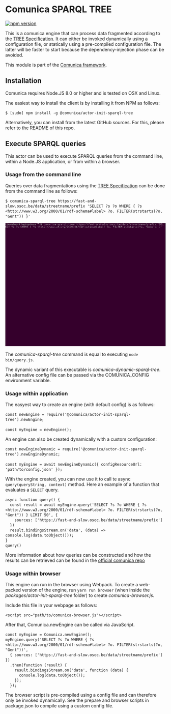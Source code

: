 # Comunica SPARQL TREE

[![npm version](https://badge.fury.io/js/@comunica/actor-init-sparql-tree.svg)](https://www.npmjs.com/package/comunica-actor-init-tree)

This is a comunica engine that can process data fragmented according to the [TREE Specification](https://github.com/TREEcg/specification).
It can either be invoked dynamically using a configuration file, or statically using a pre-compiled configuration file. The latter will be faster to start because the dependency-injection phase can be avoided.

This module is part of the [Comunica framework](https://github.com/comunica/comunica).

## Installation
Comunica requires Node.JS 8.0 or higher and is tested on OSX and Linux.

The easiest way to install the client is by installing it from NPM as follows:

```
$ [sudo] npm install -g @comunica/actor-init-sparql-tree 
```
Alternatively, you can install from the latest GitHub sources. For this, please refer to the README of this repo.


## Execute SPARQL queries
This actor can be used to execute SPARQL queries from the command line, within a Node.JS application, or from within a browser.

### Usage from the command line
Queries over data fragmentations using the [TREE Specification](https://github.com/TREEcg/specification/) can be done from the command line as follows:
```
$ comunica-sparql-tree https://fast-and-slow.osoc.be/data/streetname/prefix 'SELECT ?s ?o WHERE { ?s <http://www.w3.org/2000/01/rdf-schema#label> ?o. FILTER(strstarts(?o, "Gent")) }'
```
![Example of command line execution](https://github.com/Dexagod/comunica-feature-tree/blob/master/utils/peek_sparql_tree.gif?raw=true)

The *comunica-sparql-tree* command is equal to executing ```node bin/query.js```.

The dynamic variant of this executable is *comunica-dynamic-sparql-tree*. An alternative config file can be passed via the COMUNICA_CONFIG environment variable.

### Usage within application
The easyest way to create an engine (with default config) is as follows:
```
const newEngine = require('@comunica/actor-init-sparql-tree').newEngine;

const myEngine = newEngine();
```

An engine can also be created dynamically with a custom configuration:
```
const newEngineDynamic = require('@comunica/actor-init-sparql-tree').newEngineDynamic;

const myEngine = await newEngineDynamic({ configResourceUrl: 'path/to/config.json' });
```

With the engine created, you can now use it to call te async ```query(queryString, context)``` method.
Here an example of a function that evaluates a ```SELECT``` query.
```
async function query() { 
  const result = await myEngine.query('SELECT ?s ?o WHERE { ?s <http://www.w3.org/2000/01/rdf-schema#label> ?o. FILTER(strstarts(?o, "Gent")) } LIMIT 50', {
    sources: ['https://fast-and-slow.osoc.be/data/streetname/prefix']
  })
  result.bindingsStream.on('data', (data) => console.log(data.toObject()));
}
query()
```
More information about how queries can be constructed and how the results can be retrieved can be found in the [official comunica repo](https://github.com/comunica/comunica/tree/master/packages/actor-init-sparql#usage-within-application)

### Usage within browser
This engine can run in the browser using Webpack. To create a web-packed version of the engine, run ```yarn run browser``` (when inside the *packages/actor-init-sparql-tree* folder) to create *comunica-browser.js*.

Include this file in your webpage as follows:
```
<script src="path/to/comunica-browser.js"></script>
```
After that, Comunica.newEngine can be called via JavaScript.

```
const myEngine = Comunica.newEngine();
myEngine.query('SELECT ?s ?o WHERE { ?s <http://www.w3.org/2000/01/rdf-schema#label> ?o. FILTER(strstarts(?o, "Gent"))',
  { sources: ['https://fast-and-slow.osoc.be/data/streetname/prefix'] })
  .then(function (result) {
    result.bindingsStream.on('data', function (data) {
      console.log(data.toObject());
    });
  });
```
The browser script is pre-compiled using a config file and can therefore only be invoked dynamically. See the prepare and browser scripts in package.json to compile using a custom config file.
